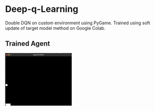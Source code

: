 # Deep-q-Learning

Double DQN on custom environment using PyGame.
Trained using soft update of target model method on Google Colab.

## Trained Agent

![](./readme_media/game.gif)
